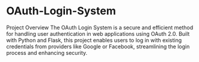 # OAuth-Login-System
Project Overview
The OAuth Login System is a secure and efficient method for handling user authentication in web applications using OAuth 2.0. Built with Python and Flask, this project enables users to log in with existing credentials from providers like Google or Facebook, streamlining the login process and enhancing security.

